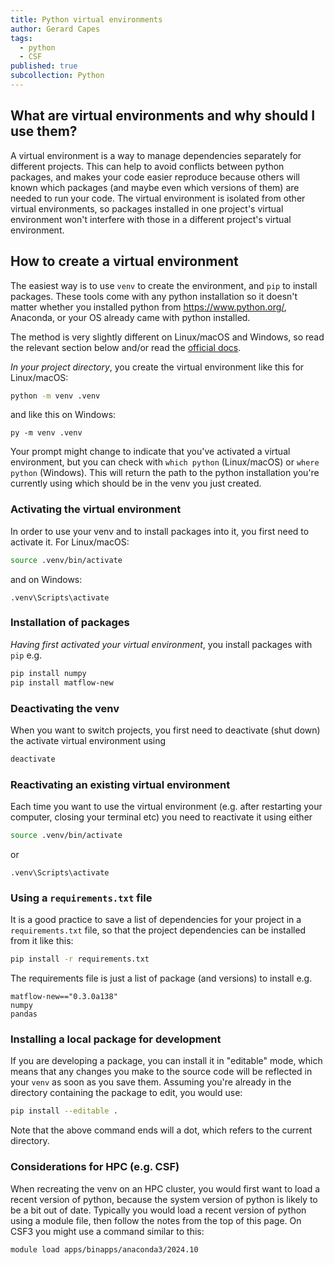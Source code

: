 ```yaml
---
title: Python virtual environments
author: Gerard Capes
tags:
  - python
  - CSF
published: true
subcollection: Python
---
```


## What are virtual environments and why should I use them?

A virtual environment is a way to manage dependencies separately for different projects. This can help to avoid conflicts between python packages, and makes your code easier reproduce because others will known which packages (and maybe even which versions of them) are needed to run your code. The virtual environment is isolated from other virtual environments, so packages installed in one project's virtual environment won't interfere with those in a different project's virtual environment.

## How to create a virtual environment

The easiest way is to use `venv` to create the environment, and `pip` to install packages. These tools come with any python installation so it doesn't matter whether you installed python from https://www.python.org/, Anaconda, or your OS already came with python installed.

The method is very slightly different on Linux/macOS and Windows, so read the relevant section below and/or read the [official docs](https://packaging.python.org/en/latest/guides/installing-using-pip-and-virtual-environments/).

*In your project directory*, you create the virtual environment like this for Linux/macOS:

```bash
python -m venv .venv
```

and like this on Windows:

```
py -m venv .venv
```

Your prompt might change to indicate that you've activated a virtual environment, but you can check with `which python` (Linux/macOS) or `where python` (Windows). This will return the path to the python installation you're currently using which should be in the venv you just created.

### Activating the virtual environment

In order to use your venv and to install packages into it, you first need to activate it. For Linux/macOS:

```bash
source .venv/bin/activate
```

and on Windows:

```
.venv\Scripts\activate
```

### Installation of packages

*Having first activated your virtual environment*, you install packages with `pip` e.g.

```bash
pip install numpy
pip install matflow-new
```

### Deactivating the venv

When you want to switch projects, you first need to deactivate (shut down) the activate virtual environment using

```bash
deactivate
```

### Reactivating an existing virtual environment

Each time you want to use the virtual environment (e.g. after restarting your computer, closing your terminal etc) you need to reactivate it using either

```bash
source .venv/bin/activate
```

or

```
.venv\Scripts\activate
```

### Using a `requirements.txt` file

It is a good practice to save a list of dependencies for your project in a `requirements.txt` file, so that the project dependencies can be installed from it like this:    

```bash
pip install -r requirements.txt
```

The requirements file is just a list of package (and versions) to install e.g.

```
matflow-new=="0.3.0a138"
numpy
pandas
```

### Installing a local package for development

If you are developing a package, you can install it in "editable" mode, which means that any changes you make to the source code will be reflected in your `venv` as soon as you save them. Assuming you're already in the directory containing the package to edit, you would use:

```bash
pip install --editable .
```

Note that the above command ends will a dot, which refers to the current directory.

### Considerations for HPC (e.g. CSF)

When recreating the venv on an HPC cluster, you would first want to load a recent version of python, because the system version of python is likely to be a bit out of date. Typically you would load a recent version of python using a module file, then follow the notes from the top of this page. On CSF3 you might use a command similar to this:

```bash
module load apps/binapps/anaconda3/2024.10
```
